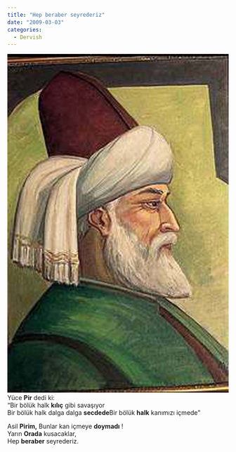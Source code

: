 ```yaml
---
title: "Hep beraber seyrederiz"
date: "2009-03-03"
categories: 
  - Dervish
---
```


  
![](../uploads/image/mevlana.jpg)  
Yüce **Pir** dedi ki:  
“Bir bölük halk **kılıç** gibi savaşıyor  
Bir bölük halk dalga dalga **secdede**Bir bölük **halk** kanımızı içmede”

Asil **Pirim,** Bunlar kan içmeye **doymadı** !  
Yarın **Orada** kusacaklar,  
Hep **beraber** seyrederiz.
